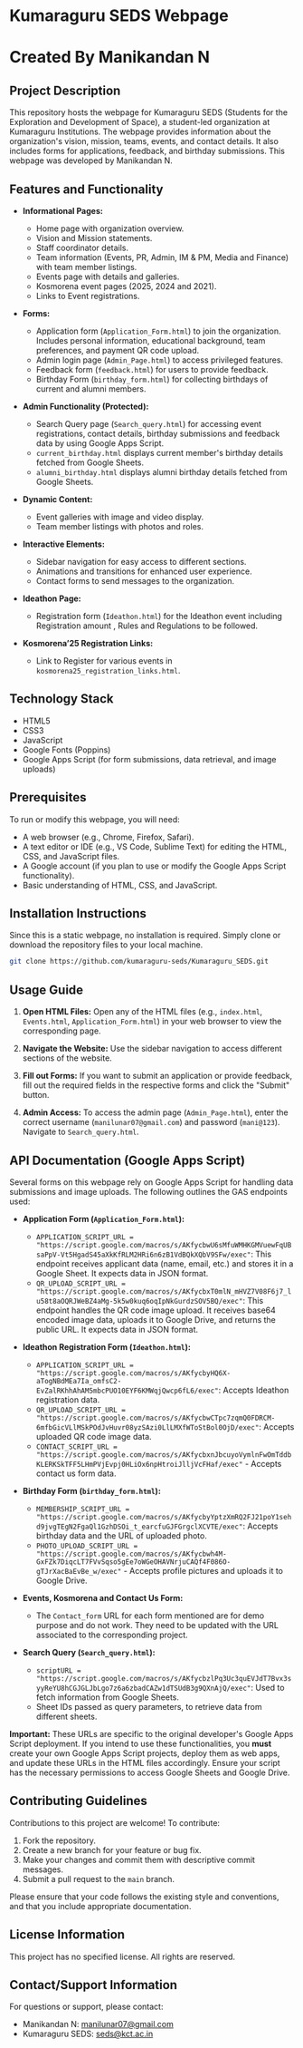 # Kumaraguru SEDS Webpage
# Created By Manikandan N 

## Project Description

This repository hosts the webpage for Kumaraguru SEDS (Students for the Exploration and Development of Space), a student-led organization at Kumaraguru Institutions. The webpage provides information about the organization's vision, mission, teams, events, and contact details. It also includes forms for applications, feedback, and birthday submissions.  This webpage was developed by Manikandan N.

## Features and Functionality

*   **Informational Pages:**
    *   Home page with organization overview.
    *   Vision and Mission statements.
    *   Staff coordinator details.
    *   Team information (Events, PR, Admin, IM & PM, Media and Finance) with team member listings.
    *   Events page with details and galleries.
    *   Kosmorena event pages (2025, 2024 and 2021).
    *   Links to Event registrations.

*   **Forms:**
    *   Application form (`Application_Form.html`) to join the organization.  Includes personal information, educational background, team preferences, and payment QR code upload.
    *   Admin login page (`Admin_Page.html`) to access privileged features.
    *   Feedback form (`feedback.html`) for users to provide feedback.
    *   Birthday Form (`birthday_form.html`) for collecting birthdays of current and alumni members.

*   **Admin Functionality (Protected):**
    *   Search Query page (`Search_query.html`) for accessing event registrations, contact details, birthday submissions and feedback data by using Google Apps Script.
    *   `current_birthday.html` displays current member's birthday details fetched from Google Sheets.
    *   `alumni_birthday.html` displays alumni birthday details fetched from Google Sheets.

*   **Dynamic Content:**
    *   Event galleries with image and video display.
    *   Team member listings with photos and roles.

*   **Interactive Elements:**
    *   Sidebar navigation for easy access to different sections.
    *   Animations and transitions for enhanced user experience.
    *   Contact forms to send messages to the organization.

*   **Ideathon Page:**
    *   Registration form (`Ideathon.html`) for the Ideathon event including Registration amount , Rules and Regulations to be followed.

*  **Kosmorena’25 Registration Links:**
    *  Link to Register for various events in `kosmorena25_registration_links.html`.

## Technology Stack

*   HTML5
*   CSS3
*   JavaScript
*   Google Fonts (Poppins)
*   Google Apps Script (for form submissions, data retrieval, and image uploads)

## Prerequisites

To run or modify this webpage, you will need:

*   A web browser (e.g., Chrome, Firefox, Safari).
*   A text editor or IDE (e.g., VS Code, Sublime Text) for editing the HTML, CSS, and JavaScript files.
*   A Google account (if you plan to use or modify the Google Apps Script functionality).
*   Basic understanding of HTML, CSS, and JavaScript.

## Installation Instructions

Since this is a static webpage, no installation is required. Simply clone or download the repository files to your local machine.

```bash
git clone https://github.com/kumaraguru-seds/Kumaraguru_SEDS.git
```

## Usage Guide

1.  **Open HTML Files:** Open any of the HTML files (e.g., `index.html`, `Events.html`, `Application_Form.html`) in your web browser to view the corresponding page.

2.  **Navigate the Website:** Use the sidebar navigation to access different sections of the website.

3.  **Fill out Forms:** If you want to submit an application or provide feedback, fill out the required fields in the respective forms and click the "Submit" button.

4.  **Admin Access:** To access the admin page (`Admin_Page.html`), enter the correct username (`manilunar07@gmail.com`) and password (`mani@123`).  Navigate to `Search_query.html`.

## API Documentation (Google Apps Script)

Several forms on this webpage rely on Google Apps Script for handling data submissions and image uploads.  The following outlines the GAS endpoints used:

*   **Application Form (`Application_Form.html`):**

    *   `APPLICATION_SCRIPT_URL = "https://script.google.com/macros/s/AKfycbwU6sMfuWMHKGMVuewFqUBsaPpV-Vt5HgadS45aXkKfRLM2HRi6n6zB1VdBQkXQbV9SFw/exec"`:  This endpoint receives applicant data (name, email, etc.) and stores it in a Google Sheet.  It expects data in JSON format.
    *   `QR_UPLOAD_SCRIPT_URL = "https://script.google.com/macros/s/AKfycbxT0mlN_mHVZ7V08F6j7_lu58t8aOQRJWeBZ4aMg-5k5w0kuq6oqIpNkGurdzSOV5BQ/exec"`:  This endpoint handles the QR code image upload. It receives base64 encoded image data, uploads it to Google Drive, and returns the public URL. It expects data in JSON format.

*   **Ideathon Registration Form (`Ideathon.html`):**

    *   `APPLICATION_SCRIPT_URL = "https://script.google.com/macros/s/AKfycbyHQ6X-aTogNBdMEa7Ia_omfsC2-EvZalRKhhAhAM5mbcPUO10EYF6KMWqjQwcp6fL6/exec"`: Accepts Ideathon registration data.
    *   `QR_UPLOAD_SCRIPT_URL = "https://script.google.com/macros/s/AKfycbwCTpc7zqmQ0FDRCM-6mfbGicVLlMSkPOdJvHuvr08yzSAzi0LlLMXfWToStBol0OjD/exec"`: Accepts uploaded QR code image data.
    *   `CONTACT_SCRIPT_URL = "https://script.google.com/macros/s/AKfycbxnJbcuyoVymlnFwOmTddbKLERKSkTFF5LHmPVjEvpj0HLiOx6npHtroiJlljVcFHaf/exec"` - Accepts contact us form data.

*   **Birthday Form (`birthday_form.html`):**

    *   `MEMBERSHIP_SCRIPT_URL = "https://script.google.com/macros/s/AKfycbyYptzXmRQ2FJ21poY1sehd9jvgTEgN2FgaQl1GzhDSOi_t_earcfuGJFGrgclXCVTE/exec"`: Accepts birthday data and the URL of uploaded photo.
    *   `PHOTO_UPLOAD_SCRIPT_URL = "https://script.google.com/macros/s/AKfycbwh4M-GxFZk7DiqcLT7FVvSqso5gEe7oWGeOHAVNrjuCAQf4F086O-gTJrXacBaEvBe_w/exec"` - Accepts profile pictures and uploads it to Google Drive.

*  **Events, Kosmorena and Contact Us Form:**

    * The `Contact_form` URL for each form mentioned are for demo purpose and do not work.  They need to be updated with the URL associated to the corresponding project.

*   **Search Query (`Search_query.html`):**

    *   `scriptURL = "https://script.google.com/macros/s/AKfycbzlPq3Uc3quEVJdT7Bvx3syyReYU8hCGJGLJbLgo7z6a6zbadCAZw1dTSUdB3g9QXnAjQ/exec"`: Used to fetch information from Google Sheets.
    *   Sheet IDs passed as query parameters, to retrieve data from different sheets.

**Important:** These URLs are specific to the original developer's Google Apps Script deployment.  If you intend to use these functionalities, you **must** create your own Google Apps Script projects, deploy them as web apps, and update these URLs in the HTML files accordingly.  Ensure your script has the necessary permissions to access Google Sheets and Google Drive.

## Contributing Guidelines

Contributions to this project are welcome! To contribute:

1.  Fork the repository.
2.  Create a new branch for your feature or bug fix.
3.  Make your changes and commit them with descriptive commit messages.
4.  Submit a pull request to the `main` branch.

Please ensure that your code follows the existing style and conventions, and that you include appropriate documentation.

## License Information

This project has no specified license. All rights are reserved.

## Contact/Support Information

For questions or support, please contact:

*   Manikandan N: manilunar07@gmail.com
*   Kumaraguru SEDS: seds@kct.ac.in
